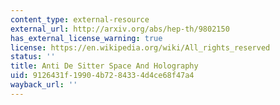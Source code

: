 ```yaml
---
content_type: external-resource
external_url: http://arxiv.org/abs/hep-th/9802150
has_external_license_warning: true
license: https://en.wikipedia.org/wiki/All_rights_reserved
status: ''
title: Anti De Sitter Space And Holography
uid: 9126431f-1990-4b72-8433-4d4ce68f47a4
wayback_url: ''
---
```

